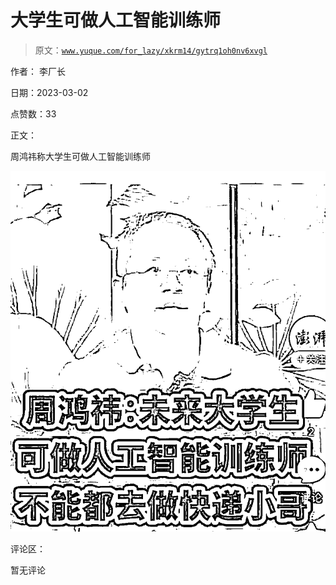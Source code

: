 # 大学生可做人工智能训练师

> 原文：[`www.yuque.com/for_lazy/xkrm14/gytrq1oh0nv6xvgl`](https://www.yuque.com/for_lazy/xkrm14/gytrq1oh0nv6xvgl)



作者： 李厂长 

日期：2023-03-02 

点赞数：33 

正文： 

周鸿祎称大学生可做人工智能训练师 

![](img/07bca4ca5afd4145ebadcc912df6af9b.png)  

评论区： 

暂无评论 

